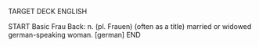 TARGET DECK
ENGLISH

START
Basic
Frau
Back: n. (pl. Frauen) (often as a title) married or widowed german-speaking woman. [german]
END
